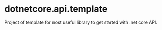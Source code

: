 # dotnetcore.api.template
Project of template for most useful library to get started with .net core API.
